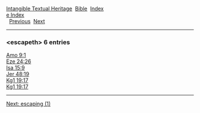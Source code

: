 [Intangible Textual Heritage](../../index)  [Bible](../index) 
[Index](index)   
[e Index](_e_)  
  [Previous](c03834)  [Next](c03836) 

------------------------------------------------------------------------

### &lt;escapeth&gt; 6 entries

[Amo 9:1](../kjv/amo009.htm#001)  
[Eze 24:26](../kjv/eze024.htm#026)  
[Isa 15:9](../kjv/isa015.htm#009)  
[Jer 48:19](../kjv/jer048.htm#019)  
[Kg1 19:17](../kjv/kg1019.htm#017)  
[Kg1 19:17](../kjv/kg1019.htm#017)  

------------------------------------------------------------------------

[Next: escaping (1)](c03836)
